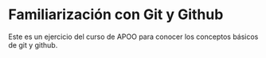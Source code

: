# Familiarización con Git y Github

Este es un ejercicio del curso de APOO para conocer los conceptos básicos
de git y github.
